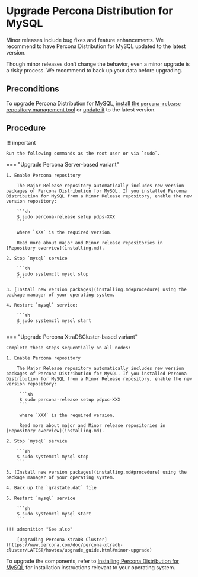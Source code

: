 # Upgrade Percona Distribution for MySQL

Minor releases include bug fixes and feature enhancements. We recommend to have Percona Distribution for MySQL updated to the latest version.

Though minor releases don’t change the behavior, even a minor upgrade is a risky process. We recommend to back up your data before upgrading.

## Preconditions

To upgrade Percona Distribution for MySQL, [install the `percona-release` repository management tool](https://www.percona.com/doc/percona-repo-config/installing.html) or [update it](https://www.percona.com/doc/percona-repo-config/updating.html) to the latest version.

## Procedure

!!! important

    Run the following commands as the root user or via `sudo`.

=== "Upgrade Percona Server-based variant" 

    1. Enable Percona repository

        The Major Release repository automatically includes new version packages of Percona Distribution for MySQL. If you installed Percona Distribution for MySQL from a Minor Release repository, enable the new version repository:

        ```sh
        $ sudo percona-release setup pdps-XXX 
        ```

        where `XXX` is the required version.

        Read more about major and Minor release repositories in [Repository overview](installing.md).

    2. Stop `mysql` service 

        ```sh
        $ sudo systemctl mysql stop
        ```

    3. [Install new version packages](installing.md#procedure) using the package manager of your operating system.

    4. Restart `mysql` service: 

        ```sh
        $ sudo systemctl mysql start
        ```

=== "Upgrade Percona XtraDBCluster-based variant" 
    
    Complete these steps sequentially on all nodes:

    1. Enable Percona repository

        The Major Release repository automatically includes new version packages of Percona Distribution for MySQL. If you installed Percona Distribution for MySQL from a Minor Release repository, enable the new version repository:

         ```sh
         $ sudo percona-release setup pdpxc-XXX 
         ```

         where `XXX` is the required version.

         Read more about major and Minor release repositories in [Repository overview](installing.md).

    2. Stop `mysql` service

        ```sh
        $ sudo systemctl mysql stop
        ```

    3. [Install new version packages](installing.md#procedure) using the package manager of your operating system.

    4. Back up the `grastate.dat` file

    5. Restart `mysql` service 

        ```sh
        $ sudo systemctl mysql start
        ```
    
    !!! admonition "See also"

        [Upgrading Percona XtraDB Cluster](https://www.percona.com/doc/percona-xtradb-cluster/LATEST/howtos/upgrade_guide.html#minor-upgrade)

To upgrade the components, refer to [Installing Percona Distribution for MySQL](installing.md) for installation instructions relevant to your operating system.
